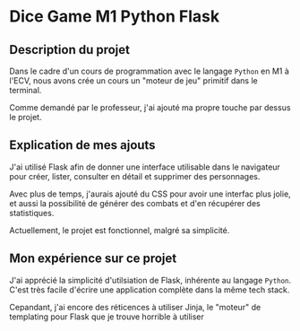 # Dice Game M1 Python Flask

## Description du projet

Dans le cadre d'un cours de programmation avec le langage `Python` en M1 à l'ECV, nous avons crée un cours un "moteur de
jeu" primitif dans le terminal.

Comme demandé par le professeur, j'ai ajouté ma propre touche par dessus le projet.

## Explication de mes ajouts

J'ai utilisé Flask afin de donner une interface utilisable dans le navigateur pour créer, lister, consulter en détail et
supprimer des personnages.

Avec plus de temps, j'aurais ajouté du CSS pour avoir une interfac plus jolie, et aussi la possibilité de générer des
combats et d'en récupérer des statistiques.

Actuellement, le projet est fonctionnel, malgré sa simplicité.

## Mon expérience sur ce projet

J'ai apprécié la simplicité d'utilsiation de Flask, inhérente au langage `Python`. C'est très facile d'écrire une
application complète dans la même tech stack.

Cepandant, j'ai encore des réticences à utiliser Jinja, le "moteur" de templating pour Flask que je trouve horrible à utiliser